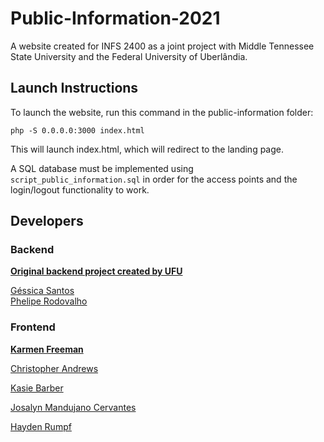 # Public-Information-2021
A website created for INFS 2400 as a joint project with Middle Tennessee State University and the Federal University of Uberlândia.



## Launch Instructions

To launch the website, run this command in the public-information folder:

```
php -S 0.0.0.0:3000 index.html
```

This will launch index.html, which will redirect to the landing page. 

A SQL database must be implemented using ```script_public_information.sql``` in order for the access points and the login/logout functionality to work.

## Developers

### Backend

**[Original backend project created by UFU](https://github.com/phRodovalho/public-information)**

[Géssica Santos](https://github.com/GessicaS0)   
[Phelipe Rodovalho](https://github.com/phRodovalho)

### Frontend

**[Karmen Freeman](https://github.com/KarFre)**

[Christopher Andrews](https://github.com/cda5b)

[Kasie Barber](https://github.com/Kbarber99)

[Josalyn Mandujano Cervantes](https://github.com/JosalynMC)

[Hayden Rumpf](https://github.com/Hmr4d)
